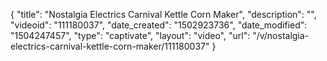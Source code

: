 {
    "title": "Nostalgia Electrics Carnival Kettle Corn Maker",
    "description": "",
    "videoid": "111180037",
    "date_created": "1502923736",
    "date_modified": "1504247457",
    "type": "captivate",
    "layout": "video",
    "url": "\/v\/nostalgia-electrics-carnival-kettle-corn-maker\/111180037"
}